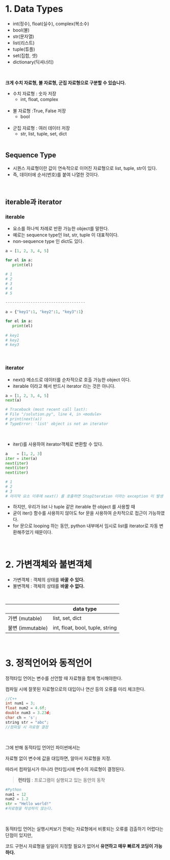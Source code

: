 # 1. Data Types

- int(정수), float(실수), complex(복소수) 
- bool(불) 
- str(문자열) 
- list(리스트)
- tuple(튜플)
- set(집합, 셋)
- dictionary(딕셔너리)

<br>

**크게 수치 자료형, 불 자료형, 군집 자료형으로 구분할 수 있습니다.**

- 수치 자료형 : 숫자 저장
  - int, float, complex
  <br>
- 불 자료형 :True, False 저장
  - bool
  <br>
- 군집 자료형 : 여러 데이터 저장
  - str, list, tuple, set, dict
  <br>
  
## Sequence Type
- 시퀀스 자료형이란 값이 연속적으로 이어진 자료형으로 list, tuple, str이 있다.
- 즉, 데이터에 순서(번호)를 붙여 나열한 것이다.
<br>

## iterable과 iterator
### iterable
 - 요소를 하나씩 차례로 반환 가능한 object를 말한다. 
 - 예로는 sequence type인 list, str, tuple 이 대표적이다.
 - non-sequence type 인 dict도 있다.
 
 ```python
a = [1, 2, 3, 4, 5]

for el in a:
    print(el)

# 1
# 2
# 3
# 4
# 5

-----------------------------------
    
a = {"key1":1, "key2":1, "key3":1}

for el in a:
    print(el)
    
# key1
# key2
# key3
```
<br>

### iterator
- next() 메소드로 데이터를 순차적으로 호출 가능한 object 이다.
- iterable 이라고 해서 반드시 iterator 라는 것은 아니다. 
```python
a = [1, 2, 3, 4, 5]
next(a)

# Traceback (most recent call last):
# File "/solution.py", line 4, in <module>
# print(next(a))
# TypeError: 'list' object is not an iterator
```
<br>

- iter()를 사용하여 iterator객체로 변환할 수 있다.
```python
a    = [1, 2, 3]
iter = iter(a)
next(iter)
next(iter)
next(iter)

# 1
# 2
# 3
# 마지막 요소 이후에 next() 를 호출하면 StopIteration 이라는 exception 이 발생
```
-  하지만, 우리가 list 나 tuple 같은 iterable 한 object 를 사용할 때 
-  굳이 iter() 함수를 사용하지 않아도 for 문을 사용하여 순차적으로 접근이 가능하였다. 
-  for 문으로 looping 하는 동안, python 내부에서 임시로 list를 iterator로 자동 변환해주었기 때문이다.
<br>

# 2. 가변객체와 불변객체
- 가변객체 : 객체의 상태를 **바꿀 수 있다.**
- 불변객체 : 객체의 상태를 **바꿀 수 없다.**
<br>

|                | data type                       |
|----------------|---------------------------------|
|가변 (mutable)   | list, set, dict                 |
|불변 (immutable) | int, float, bool, tuple, string |


<br>

# 3. 정적언어와 동적언어
정적타입 언어는 변수를 선언할 때 자료형을 함께 명시해야한다.

컴파일 시에 잘못된 자료형으로의 대입이나 연산 등의 오류를 미리 체크한다.

```cpp
//C++
int num1 = 3;
float num2 = 4.6f;
double num3 = 3.23d;
char ch = 's';
string str = "abc";
//컴파일 시 자료형 결정
```

<br>

그에 반해 동적타입 언어인 파이썬에서는

자료형 없이 변수에 값을 대입하면, 알아서 자료형을 지정.

따라서 컴파일시가 아니라 런타임시에 변수의 자료형이 결정된다.

> **런타임** : 프로그램이 실행되고 있는 동안의 동작



```python
#Python
num1 = 12
num2 = 1.2
str = "Hello world!"
#자료형을 작성하지 않는다.
```

<br>

동적타입 언어는 실행시켜보기 전에는 자료형에서 비롯되는 오류를 검출하기 어렵다는 단점이 있지만,

코드 구현시 자료형을 일일이 지정할 필요가 없어서 **유연하고 매우 빠르게 코딩이 가능하다.**
